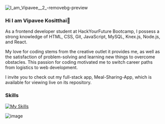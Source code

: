 
![I_am_Vipavee__2_-removebg-preview](https://github.com/Kositthai/Kositthai/assets/94117213/d06719cf-8fa9-4278-9b8e-fdc83b9f8627)


### Hi I am Vipavee Kositthai👋

As a frontend developer student at HackYourFuture Bootcamp, I possess a strong knowledge of HTML, CSS, Git, JavaScript, MySQL, Knex.js, Node.js, and React. 

My love for coding stems from the creative outlet it provides me, as well as the satisfaction of problem-solving and learning new things to overcome obstacles. This passion for coding motivated me to switch career paths from logistics to web development.

I invite you to check out my full-stack app, Meal-Sharing-App, which is available for viewing live on its repository.

### Skills 
[![My Skills](https://skillicons.dev/icons?i=react,typescript,js,css,bootstrap,html,nodejs,mysql,postman,git)](https://skillicons.dev)

![image](https://www.codewars.com/users/Kositthai/badges/large)
